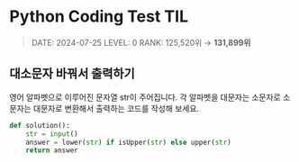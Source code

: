 #  Python Coding Test TIL
> DATE: 2024-07-25
LEVEL: 0
RANK: 125,520위 → **131,899위**


## 대소문자 바꿔서 출력하기
영어 알파벳으로 이루어진 문자열 str이 주어집니다. 각 알파벳을 대문자는 소문자로 소문자는 대문자로 변환해서 출력하는 코드를 작성해 보세요.
```python
def solution():
    str = input()
    answer = lower(str) if isUpper(str) else upper(str)
    return answer
```


## 
```python
```

## 
```python
```

## 
```python
```

## 
```python
```

## 
```python
```

## 
```python
```